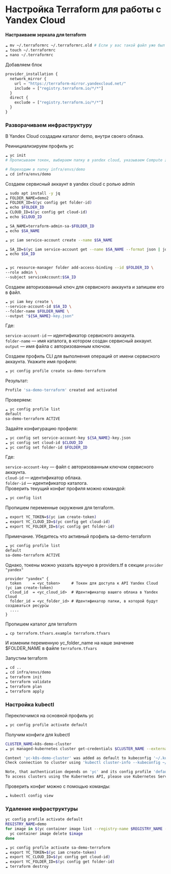 # Настройка Terraform для работы с Yandex Cloud

#### Настраиваем зеркала для terraform
```bash
☁ mv ~/.terraformrc ~/.terraformrc.old # Если у вас такой файл уже был
☁ touch ~/.terraformrc
☁ nano ~/.terraformrc
```

Добавляем блок
```tf
provider_installation {
  network_mirror {
    url = "https://terraform-mirror.yandexcloud.net/"
    include = ["registry.terraform.io/*/*"]
  }
  direct {
    exclude = ["registry.terraform.io/*/*"]
  }
}

```
### Разворачиваем инфраструктуру

В Yandex Cloud создадим каталог demo, внутри своего облака.

Реинициализируем профиль yc
```bash
☁ yc init
# Прописываем токен, выбираем папку в yandex cloud, указываем Compute zone ru-central1-a
```

```bash
# Переходим в папку infra/envs/demo
☁ cd infra/envs/demo
```

Создаем сервисный аккаунт в yandex cloud с ролью admin

```bash
☁ sudo apt install -y jq
☁ FOLDER_NAME=demo2
☁ FOLDER_ID=$(yc config get folder-id)
☁ echo $FOLDER_ID
☁ CLOUD_ID=$(yc config get cloud-id)
☁ echo $CLOUD_ID

☁ SA_NAME=terraform-admin-sa-$FOLDER_ID
☁ echo $SA_NAME

☁ yc iam service-account create --name $SA_NAME

☁ SA_ID=$(yc iam service-account get --name $SA_NAME --format json | jq .id -r)
☁ echo $SA_ID


☁ yc resource-manager folder add-access-binding --id $FOLDER_ID \
--role admin \
--subject serviceAccount:$SA_ID
```

Создаем авторизованный ключ для сервисного аккаунта и запишем его в файл.

```bash
☁ yc iam key create \
--service-account-id $SA_ID \
--folder-name $FOLDER_NAME \
--output "${SA_NAME}-key.json"
```

Где:

`service-account-id` — идентификатор сервисного аккаунта.  
`folder-name` — имя каталога, в котором создан сервисный аккаунт.  
`output` — имя файла с авторизованным ключом.


Создаем профиль CLI для выполнения операций от имени сервисного аккаунта. Укажите имя профиля:

```bash
☁ yc config profile create sa-demo-terraform
```
Результат:

```bash
Profile 'sa-demo-terraform' created and activated
```

Проверяем:
```bash
☁ yc config profile list                                                       
default
sa-demo-terraform ACTIVE
```

Задайте конфигурацию профиля:

```bash
☁ yc config set service-account-key ${SA_NAME}-key.json
☁ yc config set cloud-id $CLOUD_ID
☁ yc config set folder-id $FOLDER_ID
```
Где:

`service-account-key` — файл с авторизованным ключом сервисного аккаунта.  
`cloud-id` — идентификатор облака.  
`folder-id` — идентификатор каталога.  
Проверить текущий конфиг профиля можно командой:
```bash
☁ yc config list
```


Пропишем переменные окружения для terraform.
```bash
☁ export YC_TOKEN=$(yc iam create-token)
☁ export YC_CLOUD_ID=$(yc config get cloud-id)
☁ export YC_FOLDER_ID=$(yc config get folder-id)
```
Примечание. Убедитесь что активный профиль sa-demo-terraform
```bash
☁ yc config profile list
default
sa-demo-terraform ACTIVE
```
Однако, токены можно указать вручную в providers.tf в секции `provider "yandex"`
```
provider "yandex" {
  token     = <yc_token>     # Токен для доступа к API Yandex Cloud (yc iam create-token)
  cloud_id  = <yc_cloud_id>  # Идентификатор вашего облака в Yandex Cloud
  folder_id = <yc_folder_id> # Идентификатор папки, в которой будут создаваться ресурсы
  ....
}
```
Пропишем каталог для terraform
```bash
☁ cp terraform.tfvars.example terraform.tfvars
```
И изменим переменную yc_folder_name на наше значение $FOLDER_NAME в файле `terraform.tfvars`

Запустим terraform
```bash
☁ cd ..
☁ cd infra/envs/demo
☁ terraform init
☁ terraform validate
☁ terraform plan
☁ terraform apply
```

### Настройка kubectl

Переключимся на основной профиль yc

```bash
☁ yc config profile activate default
```

Получим конфиги для kubectl
```bash
CLUSTER_NAME=k8s-demo-cluster 
☁ yc managed-kubernetes cluster get-credentials $CLUSTER_NAME --external --force

Context 'yc-k8s-demo-cluster' was added as default to kubeconfig '~/.kube//config'.
Check connection to cluster using 'kubectl cluster-info --kubeconfig ~/.kube/config'.

Note, that authentication depends on 'yc' and its config profile 'default'.
To access clusters using the Kubernetes API, please use Kubernetes Service Account.

```

Проверить конфиг можно с помощью команды:
```bash
☁ kubectl config view
```


### Удаление инфраструктуры

```bash
yc config profile activate default
REGISTRY_NAME=demo
for image in $(yc container image list --registry-name $REGISTRY_NAME --format json | jq -r '.[].id'); do
  yc container image delete $image
done
```

```bash
☁ yc config profile activate sa-demo-terraform
☁ export YC_TOKEN=$(yc iam create-token)
☁ export YC_CLOUD_ID=$(yc config get cloud-id)
☁ export YC_FOLDER_ID=$(yc config get folder-id)
☁ terraform destroy
```
